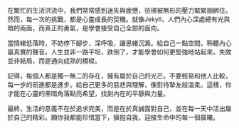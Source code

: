 在繁忙的生活洪流中，我們常常感到迷失與疲憊，彷彿被無形的壓力緊緊捆綁住。然而，每一次的挑戰，都是心靈成長的契機。就像Jekyll，人們內心深處總有光與暗的兩面，而真正的勇氣，是學會接受自己全部的面向。

當情緒低落時，不妨停下腳步，深呼吸，讓思緒沉澱。給自己一點空間，聆聽內心最真實的聲音。人生並非一路平坦，跌倒了，才能學會如何更堅強地站起來。失敗並非結局，而是通向成熟的橋樑。

記得，每個人都是獨一無二的存在，擁有屬於自己的光芒。不要輕易和他人比較，每一步的前進都是進步。給自己更多的慈悲與理解，像對待摯友般溫柔。這樣，你才能在心靈的黑暗角落點亮希望，找到內在的平靜與力量。

最終，生活的意義不在於追求完美，而是在於真誠面對自己，並在每一天中活出屬於自己的精彩。願你我都能珍惜當下，擁抱自我，迎接生命中的每一個晨曦。